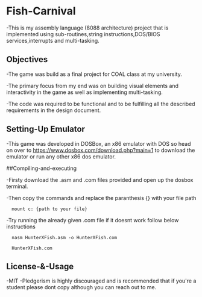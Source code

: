 # Fish-Carnival

-This is my assembly language (8088 architecture) project that is implemented using sub-routines,string instructions,DOS/BIOS services,interrupts and multi-tasking.

## Objectives
-The game was build as a final project for COAL class at my university.

-The primary focus from my end was on building visual elements and interactivity in the game as well as implementing multi-tasking.

-The code was required to be functional and to be fulfilling all the described requirements in the design document.

## Setting-Up Emulator

-This game was developed in DOSBox, an x86 emulator with DOS so head on over to https://www.dosbox.com/download.php?main=1 to download the emulator or run any other x86 dos emulator.

##Compiling-and-executing

-Firsty download the .asm and .com files provided and open up the dosbox terminal.

-Then copy the commands and replace the paranthesis {} with your file path

      mount c: {path to your file}
-Try running the already given .com file if it doesnt work follow below instructions

      nasm HunterXFish.asm -o HunterXFish.com
      
      HunterXFish.com


## License-&-Usage

-MIT
-Pledgerism is highly discouraged and is recommended that if you're a student please dont copy although you can reach out to me.
